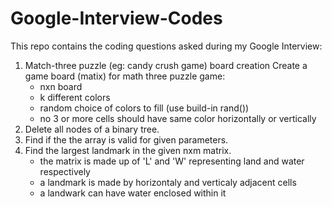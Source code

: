 # Google-Interview-Codes

This repo contains the coding questions asked during my Google Interview:

1. Match-three puzzle (eg: candy crush game) board creation
   Create a game board (matix) for math three puzzle game: 
   - nxn board
   - k different colors
   - random choice of colors to fill (use build-in rand()) 
   - no 3 or more cells should have same color horizontally or vertically
2. Delete all nodes of a binary tree.
3. Find if the the array is valid for given parameters.
4. Find the largest landmark in the given nxm matrix.
   - the matrix is made up of 'L' and 'W' representing land and water respectively
   - a landmark is made by horizontaly and verticaly adjacent cells
   - a landwark can have water enclosed within it
